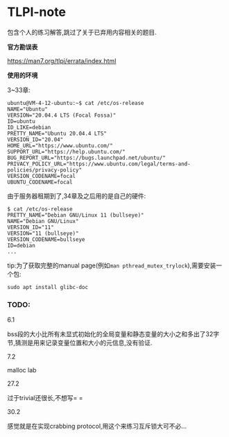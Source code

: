 # TLPI-note

包含个人的练习解答,跳过了关于已弃用内容相关的题目.

**官方勘误表**

https://man7.org/tlpi/errata/index.html

**使用的环境**

3~33章:

```
ubuntu@VM-4-12-ubuntu:~$ cat /etc/os-release
NAME="Ubuntu"
VERSION="20.04.4 LTS (Focal Fossa)"
ID=ubuntu
ID_LIKE=debian
PRETTY_NAME="Ubuntu 20.04.4 LTS"
VERSION_ID="20.04"
HOME_URL="https://www.ubuntu.com/"
SUPPORT_URL="https://help.ubuntu.com/"
BUG_REPORT_URL="https://bugs.launchpad.net/ubuntu/"
PRIVACY_POLICY_URL="https://www.ubuntu.com/legal/terms-and-policies/privacy-policy"
VERSION_CODENAME=focal
UBUNTU_CODENAME=focal
```

由于服务器租期到了,34章及之后用的是自己的硬件:

```
$ cat /etc/os-release 
PRETTY_NAME="Debian GNU/Linux 11 (bullseye)"
NAME="Debian GNU/Linux"
VERSION_ID="11"
VERSION="11 (bullseye)"
VERSION_CODENAME=bullseye
ID=debian
...
```


tip:为了获取完整的manual page(例如`man pthread_mutex_trylock`),需要安装一个包:

```
sudo apt install glibc-doc
```


### TODO:

6.1

bss段的大小比所有未显式初始化的全局变量和静态变量的大小之和多出了32字节,猜测是用来记录变量位置和大小的元信息,没有验证.

7.2

malloc lab

27.2

过于trivial还很长,不想写= =

30.2

感觉就是在实现crabbing protocol,用这个来练习互斥锁大可不必...
